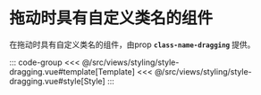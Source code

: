 <styleDragging/>

# 拖动时具有自定义类名的组件

在拖动时具有自定义类名的组件，由prop <b>`class-name-dragging` </b>提供。

::: code-group
<<< @/src/views/styling/style-dragging.vue#template[Template]
<<< @/src/views/styling/style-dragging.vue#style[Style]
:::